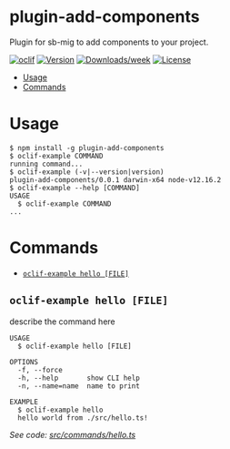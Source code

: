 plugin-add-components
=====================

Plugin for sb-mig to add components to your project.

[![oclif](https://img.shields.io/badge/cli-oclif-brightgreen.svg)](https://oclif.io)
[![Version](https://img.shields.io/npm/v/plugin-add-components.svg)](https://npmjs.org/package/plugin-add-components)
[![Downloads/week](https://img.shields.io/npm/dw/plugin-add-components.svg)](https://npmjs.org/package/plugin-add-components)
[![License](https://img.shields.io/npm/l/plugin-add-components.svg)](https://github.com/sb-mig/plugin-add-components/blob/master/package.json)

<!-- toc -->
* [Usage](#usage)
* [Commands](#commands)
<!-- tocstop -->
# Usage
<!-- usage -->
```sh-session
$ npm install -g plugin-add-components
$ oclif-example COMMAND
running command...
$ oclif-example (-v|--version|version)
plugin-add-components/0.0.1 darwin-x64 node-v12.16.2
$ oclif-example --help [COMMAND]
USAGE
  $ oclif-example COMMAND
...
```
<!-- usagestop -->
# Commands
<!-- commands -->
* [`oclif-example hello [FILE]`](#oclif-example-hello-file)

## `oclif-example hello [FILE]`

describe the command here

```
USAGE
  $ oclif-example hello [FILE]

OPTIONS
  -f, --force
  -h, --help       show CLI help
  -n, --name=name  name to print

EXAMPLE
  $ oclif-example hello
  hello world from ./src/hello.ts!
```

_See code: [src/commands/hello.ts](https://github.com/sb-mig/plugin-add-components/blob/v0.0.1/src/commands/hello.ts)_
<!-- commandsstop -->

